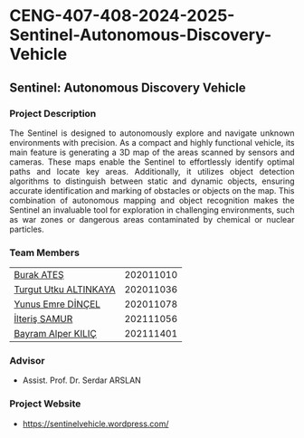 # CENG-407-408-2024-2025-Sentinel-Autonomous-Discovery-Vehicle

## Sentinel: Autonomous Discovery Vehicle

### Project Description

<div align="justify">
The Sentinel is designed to autonomously explore and navigate unknown environments with precision. As a compact and highly functional vehicle, its main feature is generating a 3D map of the areas scanned by sensors and cameras. These maps enable the Sentinel to effortlessly identify optimal paths and locate key areas. Additionally, it utilizes object detection algorithms to distinguish between static and dynamic objects, ensuring accurate identification and marking of obstacles or objects on the map. This combination of autonomous mapping and object recognition makes the Sentinel an invaluable tool for exploration in challenging environments, such as war zones or dangerous areas contaminated by chemical or nuclear particles.
</div>



### Team Members

|   |   |  
|---|:-:| 
|[Burak ATEŞ ](https://github.com/AtesBurak1) |  202011010  |
|[Turgut Utku ALTINKAYA](https://github.com/UtkuAltnkaya)  |  202011036   |
|[Yunus Emre DİNÇEL](https://github.com/yunusemredincell )   |   202011078   |
|[İlteriş SAMUR](https://github.com/ilterissamur)  |  202111056   |
|[Bayram Alper KILIÇ](https://github.com/alperrkilic)  |  202111401   | 


### Advisor
* Assist. Prof. Dr. Serdar ARSLAN

### Project Website
* https://sentinelvehicle.wordpress.com/
  
